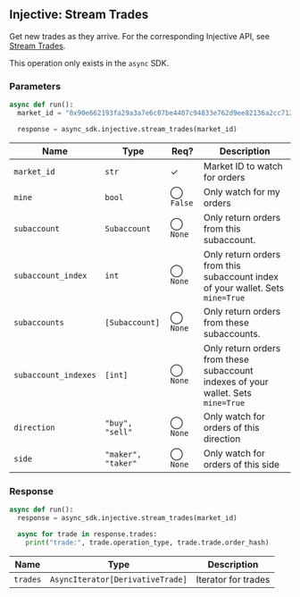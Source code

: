 ## Injective: Stream Trades

Get new trades as they arrive. For the corresponding Injective API, see [Stream Trades][stream-trades].

[stream-trades]: https://api.injective.exchange/#injectivespotexchangerpc-streamtrades

<aside class="notice">
This operation only exists in the <code>async</code> SDK.
</aside>

### Parameters

```python
async def run():
  market_id = "0x90e662193fa29a3a7e6c07be4407c94833e762d9ee82136a2cc712d6b87d7de3"

  response = async_sdk.injective.stream_trades(market_id)
```

| Name | Type | Req? | Description |
| - | - | - | - |
| `market_id` | `str` | ✓ | Market ID to watch for orders |
| `mine` | `bool` | ◯ `False` | Only watch for my orders |
| `subaccount` | `Subaccount` | ◯ `None` | Only return orders from this subaccount. |
| `subaccount_index` | `int` | ◯ `None` | Only return orders from this subaccount index of your wallet. Sets `mine=True` |
| `subaccounts` | `[Subaccount]` | ◯ `None` | Only return orders from these subaccounts. |
| `subaccount_indexes` | `[int]` | ◯ `None` | Only return orders from these subaccount indexes of your wallet. Sets `mine=True` |
| `direction` | `"buy", "sell"` | ◯ `None` | Only watch for orders of this direction |
| `side` | `"maker", "taker"` | ◯ `None` | Only watch for orders of this side |

### Response

```python
async def run():
  response = async_sdk.injective.stream_trades(market_id)

  async for trade in response.trades:
    print("trade:", trade.operation_type, trade.trade.order_hash)
```

| Name | Type | Description |
| - | - | - |
| `trades` | `AsyncIterator[DerivativeTrade]` | Iterator for trades |
